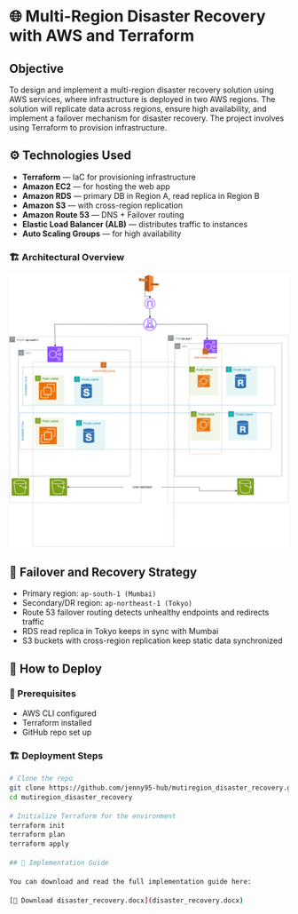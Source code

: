 # 🌐 Multi-Region Disaster Recovery with AWS and Terraform
## Objective
To design and implement a multi-region disaster recovery solution using AWS services, where infrastructure is deployed in two AWS regions. The solution will replicate data across regions, ensure high availability, and implement a failover mechanism for disaster recovery. The project involves using Terraform to provision infrastructure.

## ⚙️ Technologies Used

- **Terraform** — IaC for provisioning infrastructure
- **Amazon EC2** — for hosting the web app
- **Amazon RDS** — primary DB in Region A, read replica in Region B
- **Amazon S3** — with cross-region replication
- **Amazon Route 53** — DNS + Failover routing
- **Elastic Load Balancer (ALB)** — distributes traffic to instances
- **Auto Scaling Groups** — for high availability

### 🏗️ Architectural Overview
![Disaster Recovery](images/disaster_recovery.png)

## 🔁 Failover and Recovery Strategy

- Primary region: `ap-south-1 (Mumbai)`
- Secondary/DR region: `ap-northeast-1 (Tokyo)`
- Route 53 failover routing detects unhealthy endpoints and redirects traffic
- RDS read replica in Tokyo keeps in sync with Mumbai
- S3 buckets with cross-region replication keep static data synchronized

## 🚀 How to Deploy

### 🧰 Prerequisites
- AWS CLI configured
- Terraform installed
- GitHub repo set up

### 🏗️ Deployment Steps

```bash
# Clone the repo
git clone https://github.com/jenny95-hub/mutiregion_disaster_recovery.git
cd mutiregion_disaster_recovery

# Initialize Terraform for the environment
terraform init
terraform plan
terraform apply

## 📄 Implementation Guide

You can download and read the full implementation guide here:

[📘 Download disaster_recovery.docx](disaster_recovery.docx)
  
